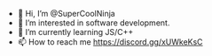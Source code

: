 - 👋 Hi, I’m @SuperCoolNinja
- 👀 I’m interested in software development.
- 🌱 I’m currently learning JS/C++
- 📫 How to reach me https://discord.gg/xUWkeKsC

<!---
SuperCoolNinja/SuperCoolNinja is a ✨ special ✨ repository because its `README.md` (this file) appears on your GitHub profile.
You can click the Preview link to take a look at your changes.
--->
